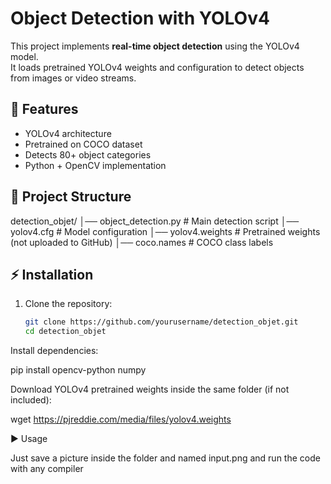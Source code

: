 # Object Detection with YOLOv4

This project implements **real-time object detection** using the YOLOv4 model.  
It loads pretrained YOLOv4 weights and configuration to detect objects from images or video streams.

## 🚀 Features
- YOLOv4 architecture
- Pretrained on COCO dataset
- Detects 80+ object categories
- Python + OpenCV implementation

## 📂 Project Structure
detection_objet/
│── object_detection.py # Main detection script
│── yolov4.cfg # Model configuration
│── yolov4.weights # Pretrained weights (not uploaded to GitHub)
│── coco.names # COCO class labels


## ⚡ Installation
1. Clone the repository:
   ```bash
   git clone https://github.com/yourusername/detection_objet.git
   cd detection_objet


Install dependencies:

pip install opencv-python numpy


Download YOLOv4 pretrained weights inside the same folder (if not included):

wget https://pjreddie.com/media/files/yolov4.weights


▶️ Usage

Just save a picture inside the folder and named input.png and run the code with any compiler